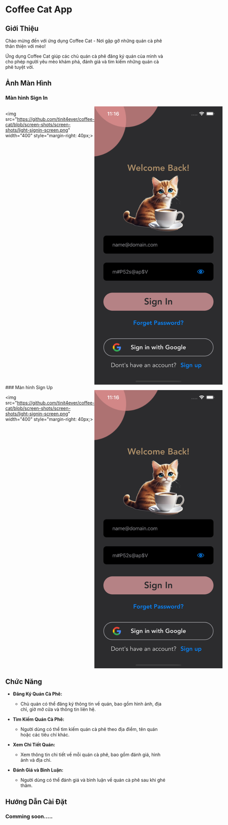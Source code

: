# Coffee Cat App

## Giới Thiệu

Chào mừng đến với ứng dụng Coffee Cat - Nơi gặp gỡ những quán cà phê thân thiện với mèo!

Ứng dụng Coffee Cat giúp các chủ quán cà phê đăng ký quán của mình và cho phép người yêu mèo khám phá, đánh giá và tìm kiếm những quán cà phê tuyệt vời.

## Ảnh Màn Hình

### Màn hình Sign In

<div style="display: flex; justify-content: space-between;">

<img src="https://github.com/tinit4ever/coffee-cat/blob/screen-shots/screen-shots/light-signin-screen.png" width="400" style="margin-right: 40px;>

<img src="https://github.com/tinit4ever/coffee-cat/blob/screen-shots/screen-shots/dark-signin-screen.png" width="400">

</div>
### Màn hình Sign Up
<div style="display: flex; justify-content: space-between;">

<img src="https://github.com/tinit4ever/coffee-cat/blob/screen-shots/screen-shots/light-signin-screen.png" width="400" style="margin-right: 40px;>

<img src="https://github.com/tinit4ever/coffee-cat/blob/screen-shots/screen-shots/dark-signin-screen.png" width="400">

</div>

## Chức Năng

- **Đăng Ký Quán Cà Phê:**
  - Chủ quán có thể đăng ký thông tin về quán, bao gồm hình ảnh, địa chỉ, giờ mở cửa và thông tin liên hệ.
  
- **Tìm Kiếm Quán Cà Phê:**
  - Người dùng có thể tìm kiếm quán cà phê theo địa điểm, tên quán hoặc các tiêu chí khác.

- **Xem Chi Tiết Quán:**
  - Xem thông tin chi tiết về mỗi quán cà phê, bao gồm đánh giá, hình ảnh và địa chỉ.

- **Đánh Giá và Bình Luận:**
  - Người dùng có thể đánh giá và bình luận về quán cà phê sau khi ghé thăm.

## Hướng Dẫn Cài Đặt

###     Comming soon.....
